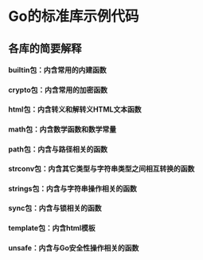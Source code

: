 
# Go的标准库示例代码
## 各库的简要解释
#### builtin包：内含常用的内建函数
#### crypto包：内含常用的加密函数
#### html包：内含转义和解转义HTML文本函数
#### math包：内含数学函数和数学常量
#### path包：内含与路径相关的函数
#### strconv包：内含其它类型与字符串类型之间相互转换的函数
#### strings包：内含与字符串操作相关的函数
#### sync包：内含与锁相关的函数
#### template包：内含html模板
#### unsafe：内含与Go安全性操作相关的函数


